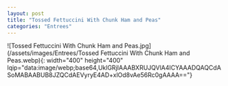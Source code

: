 ```yaml
---
layout: post
title: "Tossed Fettuccini With Chunk Ham and Peas"
categories: "Entrees"
---
```

![Tossed Fettuccini With Chunk Ham and Peas.jpg](/assets/images/Entrees/Tossed Fettuccini With Chunk Ham and Peas.webp){: width="400" height="400" lqip="data:image/webp;base64,UklGRjIAAABXRUJQVlA4ICYAAADQAQCdASoMABAABUB8JZQCdAEVyryE4AD+xlOd8vAe56Rc0gAAAA=="}

